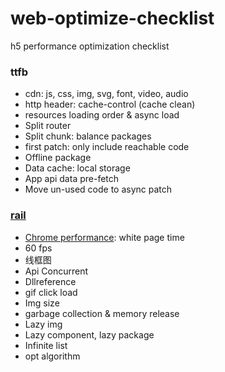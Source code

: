 # web-optimize-checklist
h5 performance optimization checklist


### ttfb
* cdn: js, css, img, svg, font, video, audio
* http header: cache-control (cache clean)
* resources loading order & async load
* Split router
* Split chunk: balance packages
* first patch: only include reachable code
* Offline package
* Data cache: local storage
* App api data pre-fetch
* Move un-used code to async patch

### [rail](https://developers.google.com/web/fundamentals/performance/rail)
* [Chrome performance](https://developers.google.com/web/tools/chrome-devtools/evaluate-performance/): white page time
* 60 fps
* 线框图
* Api Concurrent
* Dllreference
* gif click load
* Img size
* garbage collection & memory release
* Lazy img
* Lazy component, lazy package
* Infinite list
* opt algorithm
